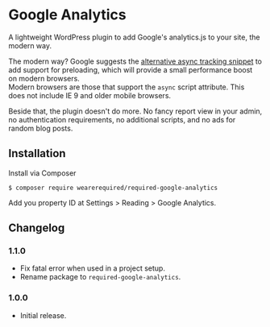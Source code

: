 # Google Analytics

A lightweight WordPress plugin to add Google's analytics.js to your site, the modern way.

The modern way? Google suggests the [alternative async tracking snippet](https://developers.google.com/analytics/devguides/collection/analyticsjs/#alternative_async_tracking_snippet) to add support for preloading, which will provide a small performance boost on modern browsers.  
Modern browsers are those that support the `async` script attribute. This does not include IE 9 and older mobile browsers.

Beside that, the plugin doesn't do more. No fancy report view in your admin, no authentication requirements, no additional scripts, and no ads for random blog posts.

## Installation

Install via Composer

	$ composer require wearerequired/required-google-analytics

Add you property ID at Settings > Reading > Google Analytics.

## Changelog

### 1.1.0

* Fix fatal error when used in a project setup.
* Rename package to `required-google-analytics`.

### 1.0.0

* Initial release.
